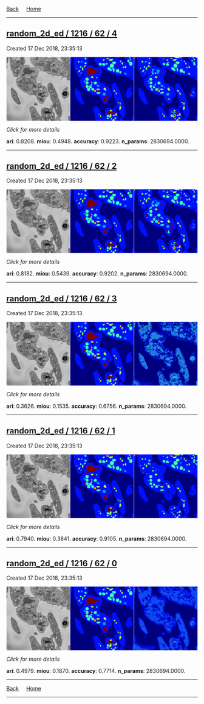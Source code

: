 
[Back](..)&nbsp;&nbsp;&nbsp;&nbsp;&nbsp;[Home](https://leapmanlab.github.io/snapshots)

---

<div class="summary"><a href="4"><h2>random_2d_ed / 1216 / 62 / 4</h2></a><p>Created 17 Dec 2018, 23:35:13
</p><a href="4"><img src="4/media/summary.png" align="center"></a><p>
<i>Click for more details</i>
</p></div>

**ari**: 0.8208. **miou**: 0.4948. **accuracy**: 0.9223. **n_params**: 2830694.0000. 

---

<div class="summary"><a href="2"><h2>random_2d_ed / 1216 / 62 / 2</h2></a><p>Created 17 Dec 2018, 23:35:13
</p><a href="2"><img src="2/media/summary.png" align="center"></a><p>
<i>Click for more details</i>
</p></div>

**ari**: 0.8182. **miou**: 0.5439. **accuracy**: 0.9202. **n_params**: 2830694.0000. 

---

<div class="summary"><a href="3"><h2>random_2d_ed / 1216 / 62 / 3</h2></a><p>Created 17 Dec 2018, 23:35:13
</p><a href="3"><img src="3/media/summary.png" align="center"></a><p>
<i>Click for more details</i>
</p></div>

**ari**: 0.3626. **miou**: 0.1535. **accuracy**: 0.6756. **n_params**: 2830694.0000. 

---

<div class="summary"><a href="1"><h2>random_2d_ed / 1216 / 62 / 1</h2></a><p>Created 17 Dec 2018, 23:35:13
</p><a href="1"><img src="1/media/summary.png" align="center"></a><p>
<i>Click for more details</i>
</p></div>

**ari**: 0.7940. **miou**: 0.3641. **accuracy**: 0.9105. **n_params**: 2830694.0000. 

---

<div class="summary"><a href="0"><h2>random_2d_ed / 1216 / 62 / 0</h2></a><p>Created 17 Dec 2018, 23:35:13
</p><a href="0"><img src="0/media/summary.png" align="center"></a><p>
<i>Click for more details</i>
</p></div>

**ari**: 0.4979. **miou**: 0.1870. **accuracy**: 0.7714. **n_params**: 2830694.0000. 

---

[Back](..)&nbsp;&nbsp;&nbsp;&nbsp;&nbsp;[Home](https://leapmanlab.github.io/snapshots)

---